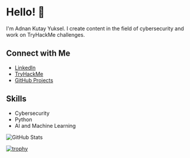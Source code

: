 # Hello! 👋

I'm Adnan Kutay Yuksel. I create content in the field of cybersecurity and work on TryHackMe challenges.

## Connect with Me
- [LinkedIn](https://linkedin.com/in/yourprofile)
- [TryHackMe](https://tryhackme.com/p/yourusername)
- [GitHub Projects](https://github.com/adnan-kutay-yuksel)

## Skills
- Cybersecurity
- Python
- AI and Machine Learning


![GitHub Stats](https://github-readme-stats.vercel.app/api?username=adnan-kutay-yuksel&show_icons=true&theme=matrix)

<!-- [![trophy](https://github-profile-trophy.vercel.app/?username=adnan-kutay-yuksel&theme=matrix)](https://github.com/ryo-ma/github-profile-trophy) -->

[![trophy](https://github-profile-trophy.vercel.app/?username=adnan-kutay-yuksel&theme=matrix&row=2&column=3)](https://github.com/ryo-ma/github-profile-trophy)

<!--
**adnan-kutay-yuksel/adnan-kutay-yuksel** is a ✨ _special_ ✨ repository because its `README.md` (this file) appears on your GitHub profile.

Here are some ideas to get you started:

- 🔭 I’m currently working on ...
- 🌱 I’m currently learning ...
- 👯 I’m looking to collaborate on ...
- 🤔 I’m looking for help with ...
- 💬 Ask me about ...
- 📫 How to reach me: ...
- 😄 Pronouns: ...
- ⚡ Fun fact: ...
-->
